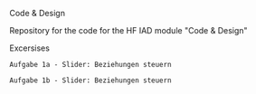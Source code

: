 Code & Design

Repository for the code for the HF IAD module "Code & Design"

Excersises

    Aufgabe 1a - Slider: Beziehungen steuern
    
    Aufgabe 1b - Slider: Beziehungen steuern
